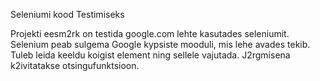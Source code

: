Seleniumi kood Testimiseks

Projekti eesm2rk on testida google.com lehte kasutades seleniumit.
Selenium peab sulgema Google kypsiste mooduli, mis lehe avades tekib.
Tuleb leida keeldu koigist element ning sellele vajutada.
J2rgmisena k2ivitatakse otsingufunktsioon.
